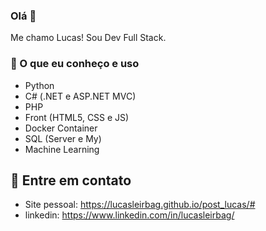 ### Olá 👋
Me chamo Lucas! Sou Dev Full Stack.
### 🧠 O que eu conheço e uso
- Python
- C# (.NET e ASP.NET MVC)
- PHP
- Front (HTML5, CSS e JS)
- Docker Container
- SQL (Server e My)
- Machine Learning
## 🔗 Entre em contato
- Site pessoal: https://lucasleirbag.github.io/post_lucas/#
- linkedin: https://www.linkedin.com/in/lucasleirbag/
